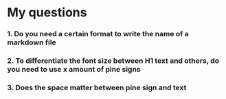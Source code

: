 # My questions

### 1. Do you need a certain format to write the name of a markdown file
### 2. To differentiate the font size between H1 text and others, do you need to use x amount of pine signs
### 3. Does the space matter between pine sign and text
